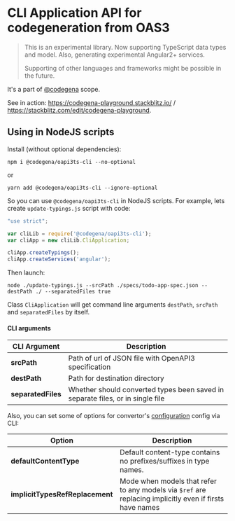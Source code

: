 # CLI Application API for codegeneration from OAS3

> This is an experimental library. Now supporting TypeScript data types and model. Also, generating experimental Angular2+ services.
>
> Supporting of other languages and frameworks might be possible in the future.

It's a part of [@codegena](https://github.com/koshevy/codegena) scope.

See in action: https://codegena-playground.stackblitz.io/ / https://stackblitz.com/edit/codegena-playground.

## Using in NodeJS scripts

Install (without optional dependencies):

```
npm i @codegena/oapi3ts-cli --no-optional
```

or

```
yarn add @codegena/oapi3ts-cli --ignore-optional
```

So you can use `@codegena/oapi3ts-cli` in NodeJS scripts. For example, lets create `update-typings.js` script with code:

```javascript
"use strict";

var cliLib = require('@codegena/oapi3ts-cli');
var cliApp = new cliLib.CliApplication;

cliApp.createTypings();
cliApp.createServices('angular');
```

Then launch:

```
node ./update-typings.js --srcPath ./specs/todo-app-spec.json --destPath ./ --separatedFiles true
```

Class `CliApplication` will get command line arguments `destPath`, `srcPath` and `separatedFiles` by itself.

#### CLI arguments


| CLI Argument       | Description                                                                   |
|--------------------|-------------------------------------------------------------------------------|
| **srcPath**        | Path of url of JSON file with OpenAPI3 specification                          |
| **destPath**       | Path for destination directory                                                |
| **separatedFiles** | Whether should converted types been saved in separate files, or in single file |

Also, you can set some of options for convertor's [configuration](https://github.com/koshevy/oapi3codegen/blob/master/core/config.ts#L99)
config via CLI:

| Option                          | Description                                                                   |
|---------------------------------|-------------------------------------------------------------------------------|
| **defaultContentType**          | Default content-type contains no prefixes/suffixes in type names.             |
| **implicitTypesRefReplacement** | Mode when models that refer to any models via `$ref` are replacing implicitly even if firsts have names |
